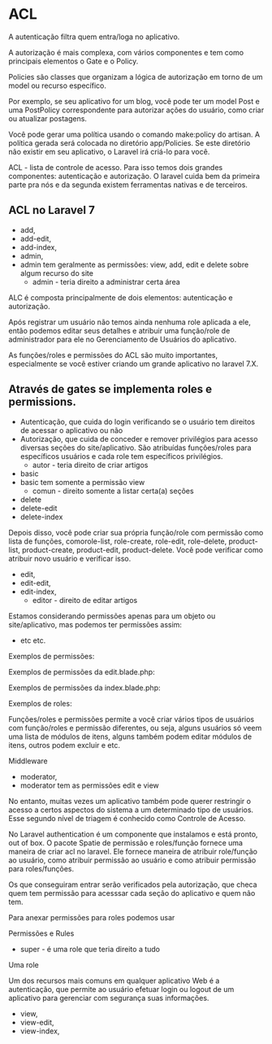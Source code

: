# ACL

A autenticação filtra quem entra/loga no aplicativo.

A autorização é mais complexa, com vários componentes e tem como principais elementos o Gate e o Policy.

Policies são classes que organizam a lógica de autorização em torno de um model ou recurso específico.

Por exemplo, se seu aplicativo for um blog, você pode ter um model Post e uma PostPolicy correspondente para autorizar ações do usuário, como criar ou atualizar postagens.

Você pode gerar uma política usando o comando make:policy do artisan. A política gerada será colocada no diretório app/Policies. Se este diretório não existir em seu aplicativo, o Laravel irá criá-lo para você.

ACL - lista de controle de acesso. Para isso temos dois grandes componentes: autenticação e autorização. O laravel cuida bem da primeira parte pra nós e da segunda existem ferramentas nativas e de terceiros.

## ACL no Laravel 7

- add, 
- add-edit, 
- add-index, 
- admin, 
- admin tem geralmente as permissões: view, add, edit e delete sobre algum recurso do site
  - admin - teria direito a administrar certa área

ALC é composta principalmente de dois elementos: autenticação e autorização.

Após registrar um usuário não temos ainda nenhuma role aplicada a ele, então podemos editar seus detalhes e atribuir uma função/role de administrador para ele no Gerenciamento de Usuários do aplicativo.

As funções/roles e permissões do ACL são muito importantes, especialmente se você estiver criando um grande aplicativo no laravel 7.X.

## Através de gates se implementa roles e permissions.
- Autenticação, que cuida do login verificando se o usuário tem direitos de acessar o aplicativo ou não
- Autorização, que cuida de conceder e remover privilégios para acesso diversas seções do site/aplicativo. São atribuídas funções/roles para específicos usuários e cada role tem específicos privilégios. 
  - autor - teria direito de criar artigos
- basic
- basic tem somente a permissão view
  - comun - direito somente a listar certa(a) seções
- delete
- delete-edit
- delete-index

Depois disso, você pode criar sua própria função/role com permissão como lista de funções, comorole-list, role-create, role-edit, role-delete, product-list, product-create, product-edit, product-delete. Você pode verificar como atribuir novo usuário e verificar isso.
- edit,
- edit-edit,
- edit-index,
  - editor - direito de editar artigos

Estamos considerando permissões apenas para um objeto ou site/aplicativo, mas podemos ter permissões assim:
  - etc
etc.

Exemplos de permissões:

Exemplos de permissões da edit.blade.php:

Exemplos de permissões da index.blade.php:

Exemplos de roles:

Funções/roles e permissões permite a você criar vários tipos de usuários com função/roles e permissão diferentes, ou seja, alguns usuários só veem uma lista de módulos de itens, alguns também podem editar módulos de itens, outros podem excluir e etc.

Middleware
- moderator, 
- moderator tem as permissões edit e view

No entanto, muitas vezes um aplicativo também pode querer restringir o acesso a certos aspectos do sistema a um determinado tipo de usuários. Esse segundo nível de triagem é conhecido como Controle de Acesso.

No Laravel authentication é um componente que instalamos e está pronto, out of box.
O pacote Spatie de permissão e roles/função fornece uma maneira de criar acl no laravel. Ele fornece maneira de atribuir role/função ao usuário, como atribuir permissão ao usuário e como atribuir permissão para roles/funções.

Os que conseguiram entrar serão verificados pela autorização, que checa quem tem permissão para acesssar cada seção do aplicativo e quem não tem.

Para anexar permissões para roles podemos usar

Permissões e Rules
  - super - é uma role que teria direito a tudo

Uma role 

Um dos recursos mais comuns em qualquer aplicativo Web é a autenticação, que permite ao usuário efetuar login ou logout de um aplicativo para gerenciar com segurança suas informações.
- view, 
- view-edit, 
- view-index, 

